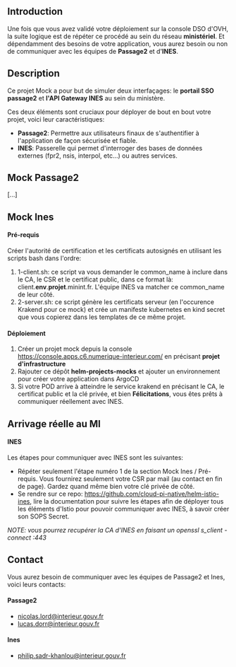 ## Introduction

Une fois que vous avez validé votre déploiement sur la console DSO d'OVH, la suite logique est de répéter ce procédé au sein du réseau **ministériel**. Et dépendamment des besoins de votre application, vous aurez besoin ou non de communiquer avec les équipes de **Passage2** et d'**INES**.


## Description

Ce projet Mock a pour but de simuler deux interfaçages: le **portail SSO passage2** et **l'API Gateway INES** au sein du ministère.

Ces deux éléments sont cruciaux pour déployer de bout en bout votre projet, voici leur caractéristiques:
- **Passage2**: Permettre aux utilisateurs finaux de s'authentifier à l'application de façon sécurisée et fiable.
- **INES**: Passerelle qui permet d'interroger des bases de données externes (fpr2, nsis, interpol, etc...) ou autres services.


## Mock Passage2

[...]


## Mock Ines

#### Pré-requis
Créer l'autorité de certification et les certificats autosignés en utilisant les scripts bash dans l'ordre: 
1. 1-client.sh: ce script va vous demander le common_name à inclure dans le CA, le CSR et le certificat public, dans ce format là: client.**env**.**projet**.minint.fr. L'équipe INES va matcher ce common_name de leur côté.
2. 2-server.sh: ce script génère les certificats serveur (en l'occurence Krakend pour ce mock) et crée un manifeste kubernetes en kind secret que vous copierez dans les templates de ce même projet. 

#### Déploiement
1. Créer un projet mock depuis la console https://console.apps.c6.numerique-interieur.com/ en précisant **projet d'infrastructure**
2. Rajouter ce dépôt **helm-projects-mocks** et ajouter un environnement pour créer votre application dans ArgoCD
3. Si votre POD arrive à atteindre le service krakend en précisant le CA, le certificat public et la clé privée, et bien **Félicitations**, vous êtes prêts à communiquer réellement avec INES.


## Arrivage réelle au MI

#### INES

Les étapes pour communiquer avec INES sont les suivantes:
- Répéter seulement l'étape numéro 1 de la section Mock Ines / Pré-requis. Vous fournirez seulement votre CSR par mail (au contact en fin de page). Gardez quand même bien votre clé privée de côté.
- Se rendre sur ce repo: https://github.com/cloud-pi-native/helm-istio-ines, lire la documentation pour suivre les étapes afin de déployer tous les éléments d'Istio pour pouvoir communiquer avec INES, à savoir créer son SOPS Secret.

*NOTE: vous pourrez recupérer la CA d'INES en faisant un openssl s_client -connect <url-ines>:443*


## Contact
Vous aurez besoin de communiquer avec les équipes de Passage2 et Ines, voici leurs contacts:

#### Passage2
- nicolas.lord@interieur.gouv.fr
- lucas.dorr@interieur.gouv.fr

#### Ines
- philip.sadr-khanlou@interieur.gouv.fr
